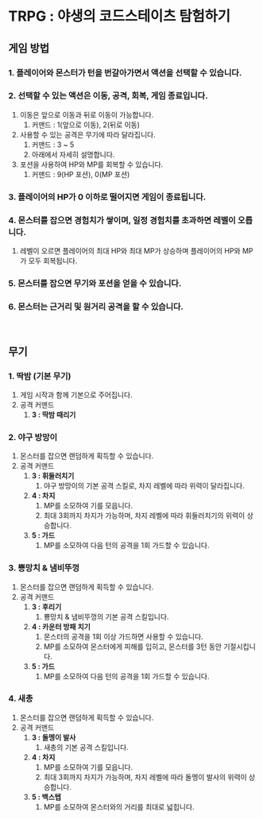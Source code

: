 # TRPG : 야생의 코드스테이츠 탐험하기

## 게임 방법
### 1. 플레이어와 몬스터가 턴을 번갈아가면서 액션을 선택할 수 있습니다. 
### 2. 선택할 수 있는 액션은 이동, 공격, 회복, 게임 종료입니다. 
   1. 이동은 앞으로 이동과 뒤로 이동이 가능합니다.
      1. 커맨드 : 1(앞으로 이동), 2(뒤로 이동)
   2. 사용할 수 있는 공격은 무기에 따라 달라집니다.
      1. 커맨드 : 3 ~ 5
      2. 아래에서 자세히 설명합니다.
   3. 포션을 사용하여 HP와 MP를 회복할 수 있습니다.
      1. 커맨드 : 9(HP 포션), 0(MP 포션)
### 3. 플레이어의 HP가 0 이하로 떨어지면 게임이 종료됩니다. 
### 4. 몬스터를 잡으면 경험치가 쌓이며, 일정 경험치를 초과하면 레벨이 오릅니다. 
   1. 레벨이 오르면 플레이어의 최대 HP와 최대 MP가 상승하며 플레이어의 HP와 MP가 모두 회복됩니다.
### 5. 몬스터를 잡으면 무기와 포션을 얻을 수 있습니다. 
### 6. 몬스터는 근거리 및 원거리 공격을 할 수 있습니다.

<br />

## 무기 
### 1. 딱밤 (기본 무기)
   1. 게임 시작과 함께 기본으로 주어집니다. 
   2. 공격 커맨드
      1. **3 : 딱밤 때리기**

### 2. 야구 방망이
   1. 몬스터를 잡으면 랜덤하게 획득할 수 있습니다. 
   2. 공격 커맨드
      1. **3 : 휘둘러치기**
         1. 야구 방망이의 기본 공격 스킬로, 차지 레벨에 따라 위력이 달라집니다. 
      2. **4 : 차지**
         1. MP를 소모하여 기를 모읍니다. 
         2. 최대 3회까지 차지가 가능하며, 차지 레벨에 따라 휘둘러치기의 위력이 상승합니다. 
      3. **5 : 가드**
         1. MP를 소모하여 다음 턴의 공격을 1회 가드할 수 있습니다. 
### 3. 뿅망치 & 냄비뚜껑
   1. 몬스터를 잡으면 랜덤하게 획득할 수 있습니다.
   2. 공격 커맨드
      1. **3 : 후리기**
         1. 뿅망치 & 냄비뚜껑의 기본 공격 스킬입니다. 
      2. **4 : 카운터 방패 치기**
         1. 몬스터의 공격을 1회 이상 가드하면 사용할 수 있습니다. 
         2. MP를 소모하여 몬스터에게 피해를 입히고, 몬스터를 3턴 동안 기절시킵니다. 
      3. **5 : 가드**
         1. MP를 소모하여 다음 턴의 공격을 1회 가드할 수 있습니다. 
### 4. 새총
   1. 몬스터를 잡으면 랜덤하게 획득할 수 있습니다. 
   2. 공격 커맨드
      1. **3 : 돌멩이 발사**
         1. 새총의 기본 공격 스킬입니다. 
      2. **4 : 차지**
         1. MP를 소모하여 기를 모읍니다. 
         2. 최대 3회까지 차지가 가능하며, 차지 레벨에 따라 돌멩이 발사의 위력이 상승합니다.
      3. **5 : 백스텝**
         1. MP를 소모하여 몬스터와의 거리를 최대로 넓힙니다.

